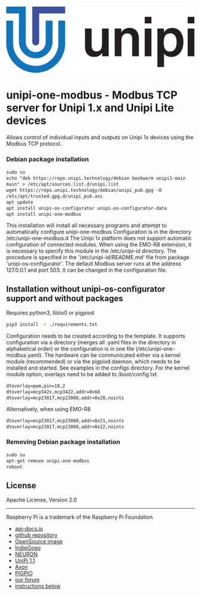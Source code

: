 ![unipi logo](https://github.com/UniPiTechnology/evok/raw/master/www/evok/js/jquery/images/unipi-logo-short-cmyk.svg?sanitize=true "UniPi logo")
# unipi-one-modbus - Modbus TCP server for Unipi 1.x and Unipi Lite devices
Allows control of individual inputs and outputs on Unipi 1x devices using the Modbus TCP protocol.

### Debian package installation
    sudo su
    echo "deb https://repo.unipi.technology/debian bookworm unipi1-main main" > /etc/apt/sources.list.d/unipi.list
    wget https://repo.unipi.technology/debian/unipi_pub.gpg -O /etc/apt/trusted.gpg.d/unipi_pub.asc
    apt update
    apt install unipi-os-configurator unipi-os-configurator-data
    apt install unipi-one-modbus
This installation will install all necessary programs and attempt to automatically configure unipi-one-modbus
Configuration is in the directory /etc/unipi-one-modbus.d
The Unipi 1x platform does not support automatic configuration of connected modules. When using the EMO-R8 extension,
it is necessary to specify this module in the /etc/unipi-id directory.
The procedure is specified in the '/etc/unipi-id/README.md' file from package 'unipi-os-configurator'.
The default Modbus server runs at the address 127.0.0.1 and port 503. It can be changed in the configuration file.

##  Installation without unipi-os-configurator support and without packages
Requires python3, libiio0 or pigpiod
```bash
pip3 install -r ./requirements.txt
```
Configuration needs to be created according to the template.
It supports configuration via a directory (merges all .yaml files in the directory in alphabetical order)
or the configuration is in one file (/etc/unipi-one-modbus.yaml).
The hardware can be communicated either via a kernel module (recommended) or via the pigpiod daemon,
which needs to be installed and started. See examples in the configs directory.
For the kernel module option, overlays need to be added to /boot/config.txt.

```
dtoverlay=pwm,pin=18,2
dtoverlay=mcp342x,mcp3422,addr=0x68
dtoverlay=mcp23017,mcp23008,addr=0x20,noints
```
Alternatively, when using EMO-R8
```
dtoverlay=mcp23017,mcp23008,addr=0x21,noints
dtoverlay=mcp23017,mcp23008,addr=0x22,noints
```


### Removing Debian package installation
    sudo su
    apt-get remove unipi-one-modbus
    reboot

## License
Apache License, Version 2.0

----
Raspberry Pi is a trademark of the Raspberry Pi Foundation
- [api-docs.io](https://evok-14.api-docs.io/1.11/)
- [github repository](https://github.com/UniPiTechnology/unipi-one)
- [OpenSource image](https://files.unipi.technology/s/public?path=%2FSoftware%2FOpen-Source%20Images)
- [IndieGogo](https://www.indiegogo.com/projects/unipi-the-universal-raspberry-pi-add-on-board)
- [NEURON](https://www.unipi.technology/products/unipi-neuron-3?categoryId=2)
- [UniPi 1.1](https://www.unipi.technology/products/unipi-1-1-1-1-lite-19?categoryId=1)
- [Axon](https://www.unipi.technology/products/unipi-axon-135?categoryId=13)
- [PIGPIO](http://abyz.co.uk/rpi/pigpio/)
- [our forum](http://forum.unipi.technology/)
- [instructions below](https://github.com/UniPiTechnology/evok#installing-evok-for-neuron)
